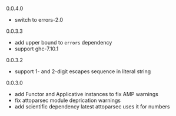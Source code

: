 0.0.4.0

* switch to errors-2.0

0.0.3.3

* add upper bound to `errors` dependency
* support ghc-7.10.1

0.0.3.2

* support 1- and 2-digit escapes sequence in literal string

0.0.3.0

* add Functor and Applicative instances to fix AMP warnings
* fix attoparsec module deprication warnings
* add scientific dependency
  latest attoparsec uses it for numbers
